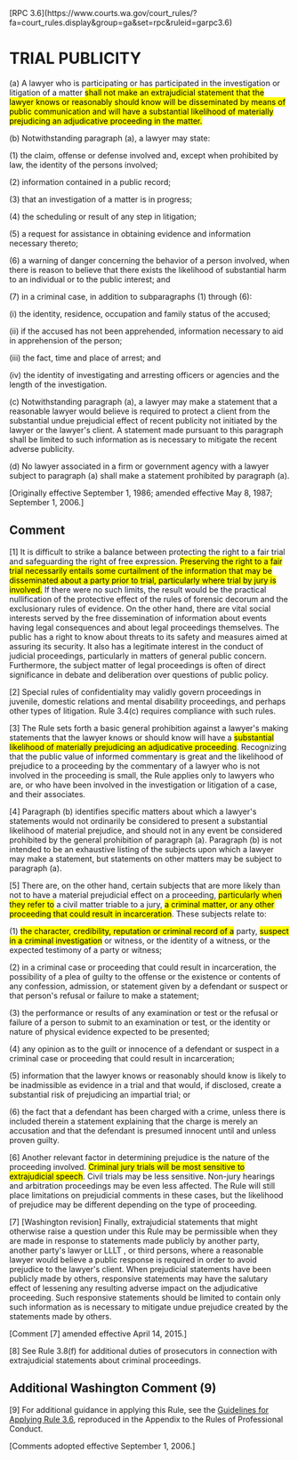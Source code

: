 <title>RPC 3.6</title>
[RPC 3.6](https://www.courts.wa.gov/court_rules/?fa=court_rules.display&group=ga&set=rpc&ruleid=garpc3.6)  

# TRIAL PUBLICITY

(a)  A lawyer who is participating or has participated in the investigation or litigation of a matter <mark>shall not
make an extrajudicial statement that the lawyer knows or reasonably should know will be disseminated by means of
public communication and will have a substantial likelihood of materially prejudicing an adjudicative proceeding
in the matter.</mark>

(b)  Notwithstanding paragraph (a), a lawyer may state:

(1)  the claim, offense or defense involved and, except when prohibited by law, the identity of the
persons involved;

(2)  information contained in a public record;

(3)  that an investigation of a matter is in progress;

(4)  the scheduling or result of any step in litigation;

(5)  a request for assistance in obtaining evidence and information necessary thereto;

(6)  a warning of danger concerning the behavior of a person involved, when there is reason to believe that
there exists the likelihood of substantial harm to an individual or to the public interest; and

(7)  in a criminal case, in addition to subparagraphs (1) through (6):

(i)  the identity, residence, occupation and family status of the accused;

(ii)  if the accused has not been apprehended, information necessary to aid in apprehension of the person;

(iii)  the fact, time and place of arrest; and

(iv)  the identity of investigating and arresting officers or agencies and the length of the investigation.

(c)  Notwithstanding paragraph (a), a lawyer may make a statement that a reasonable lawyer would believe
is required to protect a client from the substantial undue prejudicial effect of recent publicity not initiated by
the lawyer or the lawyer's client. A statement made pursuant to this paragraph shall be limited to such information
as is necessary to mitigate the recent adverse publicity.

(d)  No lawyer associated in a firm or government agency with a lawyer subject to paragraph (a) shall make
a statement prohibited by paragraph (a).

[Originally effective September 1, 1986; amended effective May 8, 1987; September 1, 2006.]


## Comment

[1]  It is difficult to strike a balance between protecting the right to a fair trial and safeguarding the right of
free expression. <mark>Preserving the right to a fair trial necessarily entails some curtailment of the information that
may be disseminated about a party prior to trial, particularly where trial by jury is involved.</mark> If there were no
such limits, the result would be the practical nullification of the protective effect of the rules of forensic
decorum and the exclusionary rules of evidence. On the other hand, there are vital social interests served by the
free dissemination of information about events having legal consequences and about legal proceedings
themselves. The public has a right to know about threats to its safety and measures aimed at assuring its
security. It also has a legitimate interest in the conduct of judicial proceedings, particularly in matters of general
public concern. Furthermore, the subject matter of legal proceedings is often of direct significance in debate and
deliberation over questions of public policy.

[2]  Special rules of confidentiality may validly govern proceedings in juvenile, domestic relations and
mental disability proceedings, and perhaps other types of litigation. Rule 3.4(c) requires compliance with such rules.

[3]  The Rule sets forth a basic general prohibition against a lawyer's making statements that the lawyer
knows or should know will have a <mark>substantial likelihood of materially prejudicing an adjudicative proceeding</mark>.
Recognizing that the public value of informed commentary is great and the likelihood of prejudice to a
proceeding by the commentary of a lawyer who is not involved in the proceeding is small, the Rule applies only
to lawyers who are, or who have been involved in the investigation or litigation of a case, and their associates.

[4]  Paragraph (b) identifies specific matters about which a lawyer's statements would not ordinarily be
considered to present a substantial likelihood of material prejudice, and should not in any event be considered
prohibited by the general prohibition of paragraph (a). Paragraph (b) is not intended to be an exhaustive listing of
the subjects upon which a lawyer may make a statement, but statements on other matters may be subject to paragraph (a).

[5]  There are, on the other hand, certain subjects that are more likely than not to have a material prejudicial
effect on a proceeding, <mark>particularly when they refer to</mark> a civil matter triable to a jury, <mark>a criminal matter, or any
other proceeding that could result in incarceration</mark>. These subjects relate to:

(1)  <mark>the character, credibility, reputation or criminal record of a</mark> party, <mark>suspect in a criminal investigation</mark>
or witness, or the identity of a witness, or the expected testimony of a party or witness;

(2)  in a criminal case or proceeding that could result in incarceration, the possibility of a plea of guilty
to the offense or the existence or contents of any confession, admission, or statement given by a defendant or
suspect or that person's refusal or failure to make a statement;

(3)  the performance or results of any examination or test or the refusal or failure of a person to submit to
an examination or test, or the identity or nature of physical evidence expected to be presented;

(4)  any opinion as to the guilt or innocence of a defendant or suspect in a criminal case or proceeding that
could result in incarceration;

(5)  information that the lawyer knows or reasonably should know is likely to be inadmissible as evidence in a
trial and that would, if disclosed, create a substantial risk of prejudicing an impartial trial; or

(6)  the fact that a defendant has been charged with a crime, unless there is included therein a statement
explaining that the charge is merely an accusation and that the defendant is presumed innocent until and unless
proven guilty.

[6]  Another relevant factor in determining prejudice is the nature of the proceeding involved. <mark>Criminal jury
trials will be most sensitive to extrajudicial speech</mark>. Civil trials may be less sensitive. Non-jury hearings and
arbitration proceedings may be even less affected. The Rule will still place limitations on prejudicial comments
in these cases, but the likelihood of prejudice may be different depending on the type of proceeding.

[7]  [Washington revision]  Finally, extrajudicial statements that might otherwise raise a question under this
Rule may be permissible when they are made in response to statements made publicly by another party, another
party's lawyer or LLLT , or third persons, where a reasonable lawyer would believe a public response is
required in order to avoid prejudice to the lawyer's client. When prejudicial statements have been publicly made
by others, responsive statements may have the salutary effect of lessening any resulting adverse impact on the
adjudicative proceeding. Such responsive statements should be limited to contain only such information as is
necessary to mitigate undue prejudice created by the statements made by others.

[Comment [7] amended effective April 14, 2015.]

[8]  See Rule 3.8(f) for additional duties of prosecutors in connection with extrajudicial statements about
criminal proceedings.


## Additional Washington Comment (9)

[9]  For additional guidance in applying this Rule, see the [Guidelines for Applying Rule 3.6](guidelines36.html), reproduced in
the Appendix to the Rules of Professional Conduct.

[Comments adopted effective September 1, 2006.]
